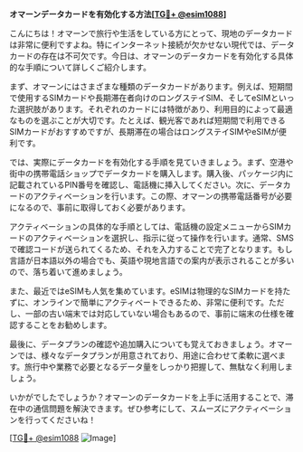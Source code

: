 **オマーンデータカードを有効化する方法[[TG💪+ @esim1088](https://t.me/s/esim1088)]**

こんにちは！オマーンで旅行や生活をしている方にとって、現地のデータカードは非常に便利ですよね。特にインターネット接続が欠かせない現代では、データカードの存在は不可欠です。今日は、オマーンのデータカードを有効化する具体的な手順について詳しくご紹介します。

まず、オマーンにはさまざまな種類のデータカードがあります。例えば、短期間で使用するSIMカードや長期滞在者向けのロングステイSIM、そしてeSIMといった選択肢があります。それぞれのカードには特徴があり、利用目的によって最適なものを選ぶことが大切です。たとえば、観光客であれば短期間で利用できるSIMカードがおすすめですが、長期滞在の場合はロングステイSIMやeSIMが便利です。

では、実際にデータカードを有効化する手順を見ていきましょう。まず、空港や街中の携帯電話ショップでデータカードを購入します。購入後、パッケージ内に記載されているPIN番号を確認し、電話機に挿入してください。次に、データカードのアクティベーションを行います。この際、オマーンの携帯電話番号が必要になるので、事前に取得しておく必要があります。

アクティベーションの具体的な手順としては、電話機の設定メニューからSIMカードのアクティベーションを選択し、指示に従って操作を行います。通常、SMSで確認コードが送られてくるため、それを入力することで完了となります。もし言語が日本語以外の場合でも、英語や現地言語での案内が表示されることが多いので、落ち着いて進めましょう。

また、最近ではeSIMも人気を集めています。eSIMは物理的なSIMカードを持たずに、オンラインで簡単にアクティベートできるため、非常に便利です。ただし、一部の古い端末では対応していない場合もあるので、事前に端末の仕様を確認することをお勧めします。

最後に、データプランの確認や追加購入についても覚えておきましょう。オマーンでは、様々なデータプランが用意されており、用途に合わせて柔軟に選べます。旅行中や業務で必要となるデータ量をしっかり把握して、無駄なく利用しましょう。

いかがでしたでしょうか？オマーンのデータカードを上手に活用することで、滞在中の通信問題を解決できます。ぜひ参考にして、スムーズにアクティベーションを行ってくださいね！

[[TG💪+ @esim1088](https://t.me/s/esim1088) ![Image](https://i.postimg.cc/Y0z9fWf4/image.png)]